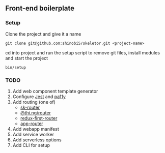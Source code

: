## Front-end boilerplate

### Setup

Clone the project and give it a name

```
git clone git@github.com:shinobi5/skeletor.git <project-name>
```

cd into project and run the setup script to remove git files, install modules and start the project

```
bin/setup
```

### TODO
1. Add web component template generator
2. Configure [Jest](https://jestjs.io/) and [pa11y](https://github.com/pa11y/pa11y)
3. Add routing (one of)
    + [sk-router](https://github.com/skatejs/skatejs/tree/master/packages/sk-router)
    + [@thi.ng/router](https://github.com/thi-ng/umbrella/tree/master/packages/router)
    + [redux-first-router](https://github.com/faceyspacey/redux-first-router)
    + [app-router](https://github.com/erikringsmuth/app-router)
4. Add webapp manifest 
5. Add service worker   
6. Add serverless options
7. Add CLI for setup
